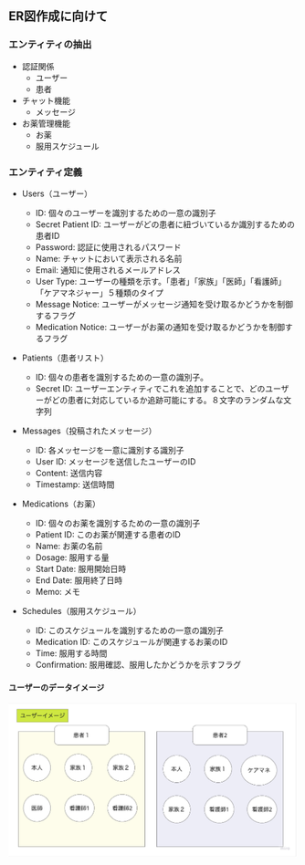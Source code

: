 ## ER図作成に向けて

<summary><h3>エンティティの抽出</h3></summary>

  - 認証関係
    - ユーザー
    - 患者
  - チャット機能
    - メッセージ
  - お薬管理機能
    - お薬
    - 服用スケジュール


<h3>エンティティ定義</h3>

- Users（ユーザー）
  - ID: 個々のユーザーを識別するための一意の識別子
  - Secret Patient ID: ユーザーがどの患者に紐づいているか識別するための患者ID
  - Password: 認証に使用されるパスワード
  - Name: チャットにおいて表示される名前
  - Email: 通知に使用されるメールアドレス
  - User Type: ユーザーの種類を示す。「患者」「家族」「医師」「看護師」「ケアマネジャー」５種類のタイプ
  - Message Notice: ユーザーがメッセージ通知を受け取るかどうかを制御するフラグ
  - Medication Notice: ユーザーがお薬の通知を受け取るかどうかを制御するフラグ

- Patients（患者リスト）
  - ID: 個々の患者を識別するための一意の識別子。
  - Secret ID: ユーザーエンティティでこれを追加することで、どのユーザーがどの患者に対応しているか追跡可能にする。８文字のランダムな文字列

- Messages（投稿されたメッセージ）
  - ID: 各メッセージを一意に識別する識別子
  - User ID: メッセージを送信したユーザーのID
  - Content: 送信内容
  - Timestamp: 送信時間

- Medications（お薬）
  - ID: 個々のお薬を識別するための一意の識別子
  - Patient ID: このお薬が関連する患者のID
  - Name: お薬の名前
  - Dosage: 服用する量
  - Start Date: 服用開始日時
  - End Date: 服用終了日時
  - Memo: メモ

- Schedules（服用スケジュール）
  - ID: このスケジュールを識別するための一意の識別子
  - Medication ID: このスケジュールが関連するお薬のID
  - Time: 服用する時間
  - Confirmation: 服用確認、服用したかどうかを示すフラグ


#### ユーザーのデータイメージ

![ユーザーイメージ](./img/ER_diagram/user_image.jpg)
